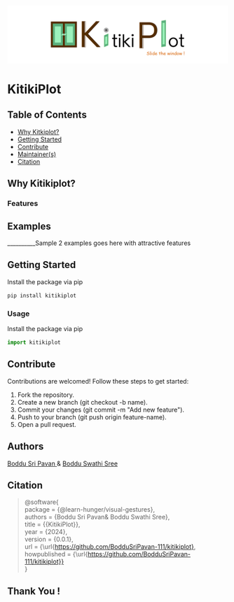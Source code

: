 ![plot](./assets/banner.png)
# KitikiPlot

## Table of Contents</h2>
- [Why Kitkiplot?](#What-and-why)
- [Getting Started](#getting-started)
- [Contribute](#contribute)
- [Maintainer(s)](#maintainer(s))
- [Citation](#citation)

## Why Kitikiplot?

### Features

## Examples
__________Sample 2 examples goes here with attractive features

## Getting Started
Install the package via pip
```javascript
pip install kitikiplot
```
### Usage
Install the package via pip
```javascript
import kitikiplot
```

## Contribute
Contributions are welcomed!
Follow these steps to get started:

1. Fork the repository.
2. Create a new branch (git checkout -b name).
3. Commit your changes (git commit -m "Add new feature").
4. Push to your branch (git push origin feature-name).
5. Open a pull request.

## Authors
<a href="https://www.linkedin.com/in/boddusripavan/"> Boddu Sri Pavan </a> & 
<a href="https://www.linkedin.com/in/boddu-swathi-sree-2a2a58332/"> Boddu Swathi Sree </a>

## Citation

> @software{ <br/>
> package = {@learn-hunger/visual-gestures}, <br/>
> authors = {Boddu Sri Pavan& Boddu Swathi Sree}, <br/>
> title = {{KitikiPlot}}, <br/>
> year = {2024}, <br/>
> version = {0.0.1}, <br/>
> url = {\url{https://github.com/BodduSriPavan-111/kitikiplot}, <br/>
> howpublished = {\url{https://github.com/BodduSriPavan-111/kitikiplot}} <br/>
> }

## Thank You !
